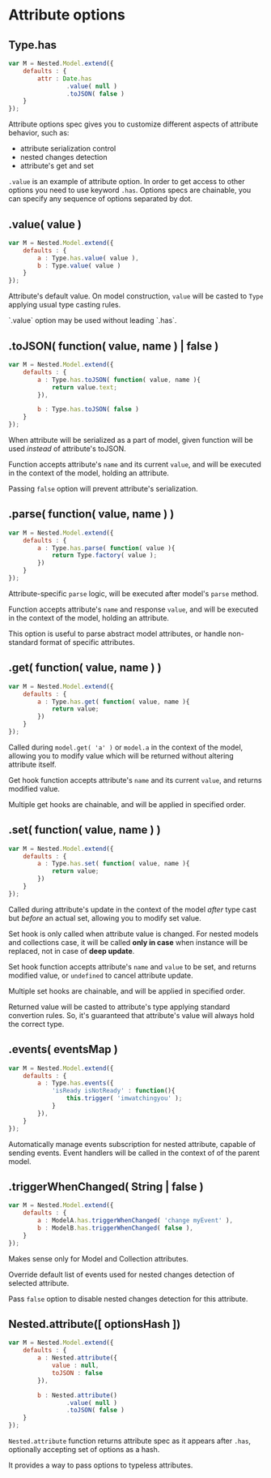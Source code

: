 # Attribute options
## Type.has

```javascript
var M = Nested.Model.extend({
    defaults : {
        attr : Date.has
                .value( null )
                .toJSON( false )
    }
});
```

Attribute options spec gives you to customize different aspects of attribute behavior, such as:

* attribute serialization control
* nested changes detection
* attribute's get and set

 `.value` is an example of attribute option. In order to get access to other options you need to use keyword `.has`. Options specs are chainable, you can specify any sequence of options separated by dot.

## .value( value )
```javascript
var M = Nested.Model.extend({
    defaults : {
        a : Type.has.value( value ),
        b : Type.value( value )
    }
});
```
Attribute's default value. On model construction, `value` will be casted to `Type` applying usual type casting rules.

<aside class="notice">
`.value` option may be used without leading `.has`.
</aside>

## .toJSON( function( value, name ) | false )
```javascript
var M = Nested.Model.extend({
    defaults : {
        a : Type.has.toJSON( function( value, name ){
            return value.text;
        }),

        b : Type.has.toJSON( false )
    }
});
```
When attribute will be serialized as a part of model, given function will be used *instead* of attribute's toJSON.

Function accepts attribute's `name` and its current `value`, and will be executed in the context of the model, holding an attribute.

Passing `false` option will prevent attribute's serialization.

## .parse( function( value, name ) )
```javascript
var M = Nested.Model.extend({
    defaults : {
        a : Type.has.parse( function( value ){
            return Type.factory( value );
        })
    }
});
```

Attribute-specific `parse` logic, will be executed after model's `parse` method.

Function accepts attribute's `name` and response `value`, and will be executed in the context of the model, holding an attribute.

This option is useful to parse abstract model attributes, or handle non-standard format of specific attributes.

## .get( function( value, name ) )
```javascript
var M = Nested.Model.extend({
    defaults : {
        a : Type.has.get( function( value, name ){
            return value;
        })
    }
});
```

Called during `model.get( 'a' )` or `model.a` in the context of the model, allowing you to modify value which  will be returned without altering attribute itself.

Get hook function accepts attribute's `name` and its current `value`, and returns modified value.

Multiple get hooks are chainable, and will be applied in specified order.

## .set( function( value, name ) )
```javascript
var M = Nested.Model.extend({
    defaults : {
        a : Type.has.set( function( value, name ){
            return value;
        })
    }
});
```

Called during attribute's update in the context of the model *after* type cast but *before* an actual set, allowing you to modify set value.

<aside class="notice">
Set hook is only called when attribute value is changed. For nested models and collections case, it will be called <b>only in case</b> when instance will be replaced, not in case of <b>deep update</b>.
</aside>

Set hook function accepts attribute's `name` and `value` to be set, and returns modified value, or `undefined` to cancel attribute update.

Multiple set hooks are chainable, and will be applied in specified order.

Returned value will be casted to attribute's type applying standard convertion rules. So, it's guaranteed that attribute's value will always hold the correct type.

## .events( eventsMap )
```javascript
var M = Nested.Model.extend({
    defaults : {
        a : Type.has.events({
            'isReady isNotReady' : function(){
                this.trigger( 'imwatchingyou' );
            }
        }),
    }
});
```

Automatically manage events subscription for nested attribute, capable of sending events. Event handlers will be called in the context of of the parent model.

## .triggerWhenChanged( String | false )
```javascript
var M = Nested.Model.extend({
    defaults : {
        a : ModelA.has.triggerWhenChanged( 'change myEvent' ),
        b : ModelB.has.triggerWhenChanged( false ),
    }
});
```
<aside class="notice">
Makes sense only for Model and Collection attributes.
</aside>

Override default list of events used for nested changes detection of selected attribute.

Pass `false` option to disable nested changes detection for this attribute.

## Nested.attribute([ optionsHash ])
```javascript
var M = Nested.Model.extend({
    defaults : {
        a : Nested.attribute({
            value : null,
            toJSON : false
        }),

        b : Nested.attribute()
                .value( null )
                .toJSON( false )
    }
});
```

`Nested.attribute` function returns attribute spec as it appears after `.has`, optionally accepting set of options as a hash.

<aside class="notice">
It provides a way to pass options to typeless attributes.
</aside>
